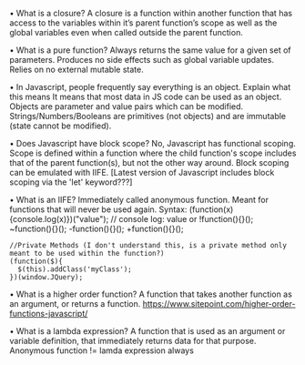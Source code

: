 •	What is a closure?
  A closure is a function within another function that has access to the variables within it’s parent function’s scope as well as the global variables even when called outside the parent function.

•	What is a pure function?
  Always returns the same value for a given set of parameters.  Produces no side effects such as global variable updates.  Relies on no external mutable state.

•	In Javascript, people frequently say everything is an object. Explain what this means
  It means that most data in JS code can be used as an object.
  Objects are parameter and value pairs which can be modified.
  Strings/Numbers/Booleans are primitives (not objects) and are immutable (state cannot be modified).

  •	Does Javascript have block scope?
    No, Javascript has functional scoping.
    Scope is defined within a function where the child function's scope includes that of the parent function(s), but not the other way around.  Block scoping can be emulated with IIFE.
    [Latest version of Javascript includes block scoping via the 'let' keyword???]

  •	What is an IIFE?
    Immediately called anonymous function.
    Meant for functions that will never be used again.
    Syntax: (function(x){console.log(x)})("value");  // console log: value
    or
    !function(){}();
    ~function(){}();
    -function(){}();
    +function(){}();

    //Private Methods (I don't understand this, is a private method only meant to be used within the function?)
    (function($){
      $(this).addClass('myClass');
    })(window.JQuery);


•	What is a higher order function?
  A function that takes another function as an argument, or returns a function.
  https://www.sitepoint.com/higher-order-functions-javascript/

•	What is a lambda expression?
  A function that is used as an argument or variable definition, that immediately returns data for that purpose.
  Anonymous function != lamda expression always

